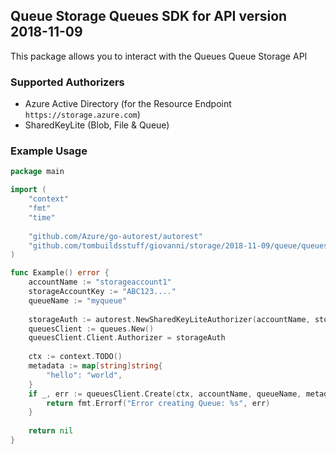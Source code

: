 ## Queue Storage Queues SDK for API version 2018-11-09

This package allows you to interact with the Queues Queue Storage API

### Supported Authorizers

* Azure Active Directory (for the Resource Endpoint `https://storage.azure.com`)
* SharedKeyLite (Blob, File & Queue)

### Example Usage

```go
package main

import (
	"context"
	"fmt"
	"time"
	
	"github.com/Azure/go-autorest/autorest"
	"github.com/tombuildsstuff/giovanni/storage/2018-11-09/queue/queues"
)

func Example() error {
	accountName := "storageaccount1"
    storageAccountKey := "ABC123...."
    queueName := "myqueue"
    
    storageAuth := autorest.NewSharedKeyLiteAuthorizer(accountName, storageAccountKey)
    queuesClient := queues.New()
    queuesClient.Client.Authorizer = storageAuth
    
    ctx := context.TODO()
    metadata := map[string]string{
    	"hello": "world",
    }
    if _, err := queuesClient.Create(ctx, accountName, queueName, metadata); err != nil {
        return fmt.Errorf("Error creating Queue: %s", err)
    }
    
    return nil 
}
```